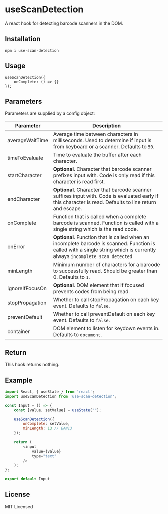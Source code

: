 # useScanDetection

A react hook for detecting barcode scanners in the DOM.

## Installation

```
npm i use-scan-detection
```

## Usage

```
useScanDetection({
    onComplete: () => {}
});
```

## Parameters

Parameters are supplied by a config object:

|   Parameter   |   Description |
|   ---         |   ---         |
|   averageWaitTime    | Average time between characters in milliseconds. Used to determine if input is from keyboard or a scanner. Defaults to `50`. |
| timeToEvaluate    | Time to evaluate the buffer after each character. |
| startCharacter | **Optional**. Character that barcode scanner prefixes input with. Code is only read if this character is read first. |
| endCharacter | **Optional**. Character that barcode scanner suffixes input with. Code is evaluated early if this character is read. Defaults to line return and escape. |
| onComplete | Function that is called when a complete barcode is scanned. Function is called with a single string which is the read code. |
| onError | **Optional**. Function that is called when an incomplete barcode is scanned. Function is called with a single string which is currently always `incomplete scan detected`|
| minLength | Minimum number of characters for a barcode to successfully read. Should be greater than 0. Defaults to `1`. |
| ignoreIfFocusOn | **Optional**. DOM element that if focused prevents codes from being read. |
| stopPropagation | Whether to call stopPropagation on each key event. Defaults to `false`. |
| preventDefault | Whether to call preventDefault on each key event. Defaults to `false`. |
| container | DOM element to listen for keydown events in. Defaults to `document`.

## Return
This hook returns nothing.

## Example
```js
import React, { useState } from 'react';
import useScanDetection from 'use-scan-detection';

const Input = () => {
    const [value, setValue] = useState("");

    useScanDetection({
        onComplete: setValue,
        minLength: 13 // EAN13
    });

    return (
        <input 
            value={value} 
            type="text"
        />
    );
};

export default Input
```

## License
MIT Licensed